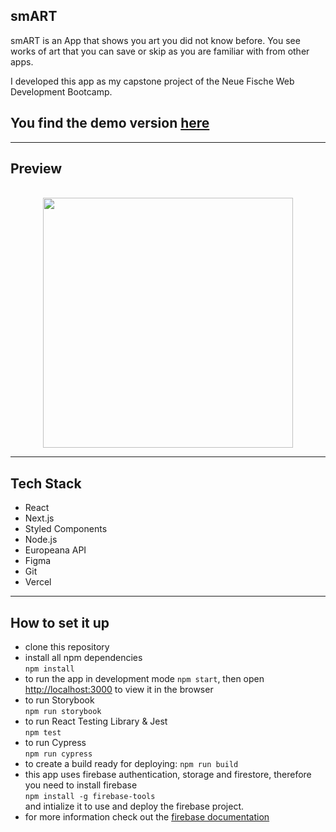 ## smART

smART is an App that shows you art you did not know before. You see works of art
that you can save or skip as you are familiar with from other apps.

I developed this app as my capstone project of the Neue Fische Web Development
Bootcamp.

## You find the demo version [here](https://capstone-app.vercel.app/)

---

## Preview

<br>

<div align="center">
<img src="./public/robert_schurig.gif" height="400px"/>
</div>

---

## Tech Stack

- React
- Next.js
- Styled Components
- Node.js
- Europeana API
- Figma
- Git
- Vercel

---

## How to set it up

- clone this repository
- install all npm dependencies  
   `npm install`
- to run the app in development mode `npm start`, then open [http://localhost:3000](http://localhost:3000) to view it in the browser
- to run Storybook  
  `npm run storybook`
- to run React Testing Library & Jest  
  `npm test`
- to run Cypress  
  `npm run cypress`
- to create a build ready for deploying:
  `npm run build`
- this app uses firebase authentication, storage and firestore, therefore you need to install firebase  
  `npm install -g firebase-tools`  
  and intialize it to use and deploy the firebase project.
- for more information check out the [firebase documentation](https://firebase.google.com/docs)
